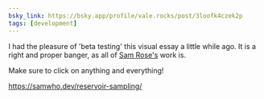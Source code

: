 ```yaml
---
bsky_link: https://bsky.app/profile/vale.rocks/post/3loofk4czek2p
tags: [development]
---
```


I had the pleasure of 'beta testing' this visual essay a little while ago. It is a right and proper banger, as all of [Sam Rose's](https://samwho.dev) work is.

Make sure to click on anything and everything!

<https://samwho.dev/reservoir-sampling/>
